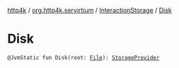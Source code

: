 [http4k](../../index.md) / [org.http4k.servirtium](../index.md) / [InteractionStorage](index.md) / [Disk](./-disk.md)

# Disk

`@JvmStatic fun Disk(root: `[`File`](https://docs.oracle.com/javase/9/docs/api/java/io/File.html)`): `[`StorageProvider`](../-storage-provider.md)
